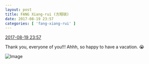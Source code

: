 ```yaml
---
layout: post
title: FANG Xiang-rui (方翔锐)
date: 2017-08-19 23:57
categories: [ 'fang-xiang-rui' ]
---
```


<div class="weibo-info">
  <a href="http://weibo.com/6117583008/FhSr3EwpY">2017-08-19 23:57</a>
</div>

Thank you, everyone of you!!! Ahhh, so happy to have a vacation. :sob:

<!-- more -->

![Image](https://wx1.sinaimg.cn/mw690/006G0KNGgy1fiph3nxz1sj30qo1bf48q.jpg)
